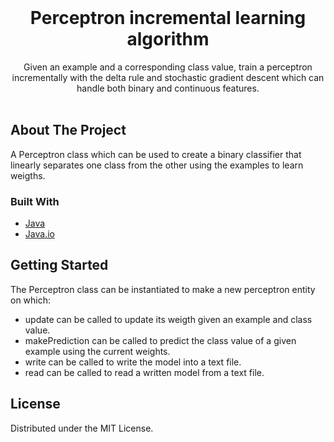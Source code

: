 
<!-- PROJECT LOGO -->
<br />
<p align="center">
  <h1 align="center">Perceptron incremental learning algorithm</h1>

  <p align="center">
    Given an example and a corresponding class value, train a perceptron incrementally with the delta rule and stochastic gradient descent which can handle both binary and continuous features.
    <br />
    <br />
  </p>
</p>


<!-- ABOUT THE PROJECT -->
## About The Project

A Perceptron class which can be used to create a binary classifier that linearly separates one class from the other using the examples to learn weigths.

### Built With
* [Java](https://www.java.com/)
* [Java.io](https://https://docs.oracle.com/javase/7/docs/api/java/io/package-summary.html)


<!-- GETTING STARTED -->
## Getting Started

The Perceptron class can be instantiated to make a new perceptron entity on which:
* update can be called to update its weigth given an example and class value.
* makePrediction can be called to predict the class value of a given example using the current weights.
* write can be called to write the model into a text file.
* read can be called to read a written model from a text file.

<!-- LICENSE -->
## License

Distributed under the MIT License.
